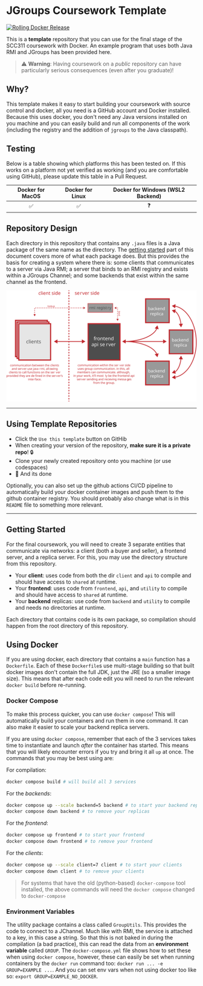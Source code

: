 # JGroups Coursework Template

[![Rolling Docker Release](https://github.com/scc311/jgroups-template/actions/workflows/rolling.yml/badge.svg?branch=main)](https://github.com/scc311/jgroups-template/actions/workflows/rolling.yml)

This is a **template** repository that you can use for the final stage of the SCC311 coursework with Docker. An example program that uses both Java RMI and JGroups has been provided here.

> ⚠️  **Warning**: Having coursework on a _public_ repository can have particularly serious consequences (even after you graduate)!

## Why?

This template makes it easy to start building your coursework with source control and docker, all you need is a GitHub account and Docker installed. Because this uses docker, you don't need any Java versions installed on you machine and you can easily build and run all components of the work (including the registry and the addition of `jgroups` to the Java classpath).

## Testing

Below is a table showing which platforms this has been tested on. If this works on a platform not yet verified as working (and you are comfortable using GitHub), please update this table in a Pull Request.

 | Docker for MacOS | Docker for Linux | Docker for Windows (WSL2 Backend) |
 | :--------------: | :--------------: | :-------------------------------: |
 |        ✅         |        ✅         |                 ❓                 |


## Repository Design

Each directory in this repository that contains any `.java` files is a Java package of the same name as the directory. The [getting started](#getting-started) part of this document covers more of what each package does. But this provides the basis for creating a system where there is: some clients that communicates to a server via Java RMI; a server that binds to an RMI registry and exists within a JGroups Channel; and some backends that exist within the same channel as the frontend.

![overview](./.assets/overview.svg)

---

## Using Template Repositories

 - Click the `Use this template` button on GitHib
  - When creating your version of the repository, **make sure it is a private repo**! 🔒
  - Clone your newly created repository onto you machine (or use codespaces)
  - 🎉 And its done

Optionally, you can also set up the github actions CI/CD pipeline to automatically build your docker container images and push them to the github container registry. You should probably also change what is in this `README` file to something more relevant.

---

## Getting Started

For the final coursework, you will need to create 3 separate entities that communicate via networks: a client (both a buyer and seller), a frontend server, and a replica server. For this, you may use the directory structure from this repository.

 - Your **client**: uses code from both the dir `client` and `api` to compile and should have access to `shared` at runtime.
 - Your **frontend**: uses code from `frontend`, `api`, and `utility` to compile and should have access to `shared` at runtime.
 - Your **backend** replicas: use code from `backend` and `utility` to compile and needs no directories at runtime.

Each directory that contains code is its own package, so compilation should happen from the root directory of this repository.

## Using Docker

If you are using docker, each directory that contains a `main` function has a `Dockerfile`. Each of these `Dockerfile`s use multi-stage building so that built docker images don't contain the full JDK, just the JRE (so a smaller image size). This means that after each code edit you will need to run the relevant `docker build` before re-running.

### Docker Compose

To make this process quicker, you can use `docker compose`! This will automatically build your containers and run them in one command. It can also make it easier to scale your backend replica servers.

If you are using `docker compose`, remember that each of the 3 services takes time to instantiate and launch _after_ the container has started. This means that you will likely encounter errors if you try and bring it all `up` at once. The commands that you may be best using are:

For compilation:
```bash
docker compose build # will build all 3 services
```

For the _backends_:
```bash
docker compose up --scale backend=5 backend # to start your backend replicas
docker compose down backend # to remove your replicas
```

For the _frontend_:
```bash
docker compose up frontend # to start your frontend
docker compose down frontend # to remove your frontend
```

For the _clients_:
```bash
docker compose up --scale client=7 client # to start your clients
docker compose down client # to remove your clients
```

> For systems that have the old (python-based) `docker-compose` tool installed, the above commands will need the `docker compose` changed to `docker-compose`

### Environment Variables

The utility package contains a class called `GroupUtils`. This provides the code to connect to a JChannel. Much like with RMI, the service is attached to a key, in this case a string. So that this is not baked in during the compilation (a bad practice), this can read the data from an **environment variable** called `GROUP`. The `docker-compose.yml` file shows how to set these when using `docker compose`, however, these can easily be set when running containers by the `docker run` command too: `docker run ... -e GROUP=EXAMPLE ...`. And you can set env vars when not using docker too like so: `export GROUP=EXAMPLE_NO_DOCKER`.
